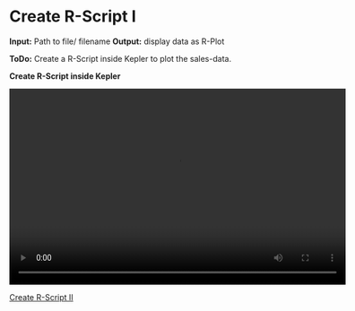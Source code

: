 # Create R-Script I

**Input:** Path to file/ filename
**Output:** display data as R-Plot

**ToDo:** Create a R-Script inside Kepler to plot the sales-data.

**Create R-Script inside Kepler**
<p float="middle">
  <video width="600" height="350" controls>
  <source src="./../Video/2_DockingR.mp4" type="video/mp4">
  </video>
</p>

[Create R-Script II](./3_kepler_R_script2.md)
